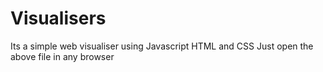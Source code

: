 # Visualisers
Its a simple web visualiser using Javascript HTML and CSS
Just open the above file in any browser 
